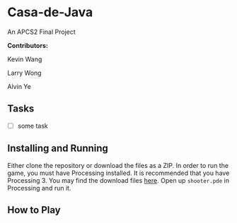 # Casa-de-Java

An APCS2 Final Project

**Contributors:**

Kevin Wang

Larry Wong

Alvin Ye

## Tasks

- [ ] some task

## Installing and Running

Either clone the repository or download the files as a ZIP. In order to run the game, you must have Processing installed. It is recommended that you have Processing 3. You may find the download files [here](https://processing.org/download/). Open up `shooter.pde` in Processing and run it.

## How to Play
